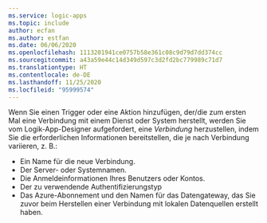 ```yaml
---
ms.service: logic-apps
ms.topic: include
author: ecfan
ms.author: estfan
ms.date: 06/06/2020
ms.openlocfilehash: 1113201941ce0757b58e361c08c9d79d7dd374cc
ms.sourcegitcommit: a43a59e44c14d349d597c3d2fd2bc779989c71d7
ms.translationtype: HT
ms.contentlocale: de-DE
ms.lasthandoff: 11/25/2020
ms.locfileid: "95999574"
---
```

Wenn Sie einen Trigger oder eine Aktion hinzufügen, der/die zum ersten Mal eine Verbindung mit einem Dienst oder System herstellt, werden Sie vom Logik-App-Designer aufgefordert, eine *Verbindung* herzustellen, indem Sie die erforderlichen Informationen bereitstellen, die je nach Verbindung variieren, z. B.:

* Ein Name für die neue Verbindung.
* Der Server- oder Systemnamen.
* Die Anmeldeinformationen Ihres Benutzers oder Kontos.
* Der zu verwendende Authentifizierungstyp
* Das Azure-Abonnement und den Namen für das Datengateway, das Sie zuvor beim Herstellen einer Verbindung mit lokalen Datenquellen erstellt haben.
